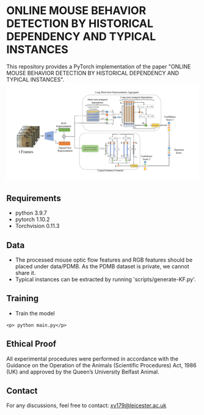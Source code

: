 # ONLINE MOUSE BEHAVIOR DETECTION BY HISTORICAL DEPENDENCY AND TYPICAL INSTANCES
This repository provides a PyTorch implementation of the paper "ONLINE MOUSE BEHAVIOR DETECTION BY HISTORICAL DEPENDENCY AND TYPICAL INSTANCES".
![image](https://github.com/Seabook-Y/OMBD/blob/main/pipeline.png)
## Requirements
* python 3.9.7
* pytorch 1.10.2
* Torchvision 0.11.3
## Data
* The processed mouse optic flow features and RGB features should be placed under data/PDMB. As the PDMB dataset is private, we cannot share it.
* Typical instances can be extracted by running 'scripts/generate-KF.py'.
## Training
* Train the model
```
<p> python main.py</p>
```
## Ethical Proof
All experimental procedures were performed in accordance with the Guidance on the Operation of the Animals (Scientific Procedures) Act, 1986 (UK) and approved by the Queen’s University Belfast Animal.
## Contact
For any discussions, feel free to contact: xy179@leicester.ac.uk
